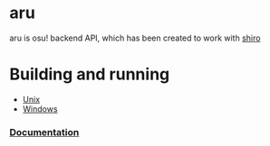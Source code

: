 # aru

aru is osu! backend API, which has been created to work with [shiro](https://github.com/Rynnya/shiro)

# Building and running
- [Unix](https://github.com/Rynnya/aru/blob/main/UNIX_BUILD.md)
- [Windows](https://github.com/Rynnya/aru/blob/main/WINDOWS_BUILD.md)

### [Documentation](https://github.com/Rynnya/aru/wiki)